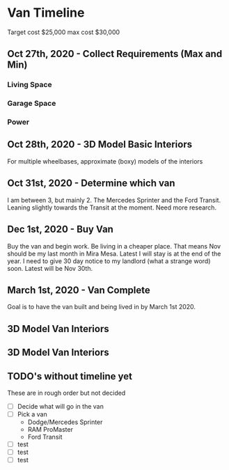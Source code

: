 # Van Timeline

Target cost \$25,000 max cost \$30,000

## Oct 27th, 2020 - Collect Requirements (Max and Min)

### Living Space

### Garage Space

### Power

## Oct 28th, 2020 - 3D Model Basic Interiors

For multiple wheelbases, approximate (boxy) models of the interiors

## Oct 31st, 2020 - Determine which van

I am between 3, but mainly 2. The Mercedes Sprinter and the Ford Transit. Leaning slightly towards
the Transit at the moment. Need more research. 

## Dec 1st, 2020 - Buy Van

Buy the van and begin work. Be living in a cheaper place. That means Nov should be my last month in Mira Mesa. Latest I will stay is at the end of the year. I need to give 30 day notice to my
landlord (what a strange word) soon. Latest will be Nov 30th. 

## March 1st, 2020 - Van Complete
Goal is to have the van built and being lived in by March 1st 2020. 

## 3D Model Van Interiors

## 3D Model Van Interiors

## TODO's without timeline yet

These are in rough order but not decided

* [ ] Decide what will go in the van
* [ ] Pick a van
  * Dodge/Mercedes Sprinter
  * RAM ProMaster
  * Ford Transit
* [ ] test
* [ ] test
* [ ] test